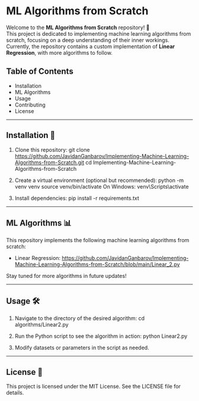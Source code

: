 # ML Algorithms from Scratch

Welcome to the **ML Algorithms from Scratch** repository! 🚀  
This project is dedicated to implementing machine learning algorithms from scratch, focusing on a deep understanding of their inner workings.  
Currently, the repository contains a custom implementation of **Linear Regression**, with more algorithms to follow.

## Table of Contents
- Installation
- ML Algorithms
- Usage
- Contributing
- License

---

## Installation 🔧

1. Clone this repository:
   git clone https://github.com/JavidanGanbarov/Implementing-Machine-Learning-Algorithms-from-Scratch.git
   cd Implementing-Machine-Learning-Algorithms-from-Scratch

2. Create a virtual environment (optional but recommended):
   python -m venv venv
   source venv/bin/activate
   On Windows: venv\Scripts\activate

4. Install dependencies:
   pip install -r requirements.txt

---

## ML Algorithms 📊

This repository implements the following machine learning algorithms from scratch:

- Linear Regression: https://github.com/JavidanGanbarov/Implementing-Machine-Learning-Algorithms-from-Scratch/blob/main/Linear_2.py

Stay tuned for more algorithms in future updates!

---

## Usage 🛠️

1. Navigate to the directory of the desired algorithm:
   cd algorithms/Linear2.py

2. Run the Python script to see the algorithm in action:
   python Linear2.py

3. Modify datasets or parameters in the script as needed.

---


## License 📄

This project is licensed under the MIT License. See the LICENSE file for details.
